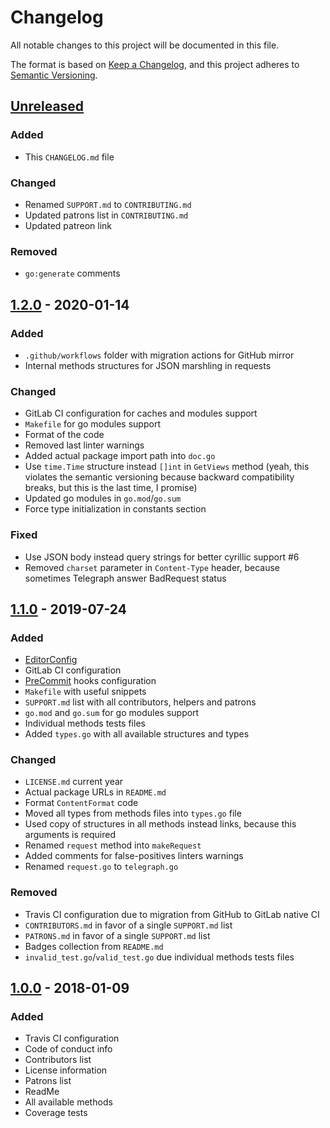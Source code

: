 # Changelog
All notable changes to this project will be documented in this file.

The format is based on [Keep a Changelog](https://keepachangelog.com/en/1.0.0/),
and this project adheres to [Semantic Versioning](https://semver.org/spec/v2.0.0.html).

## [Unreleased]
### Added
- This `CHANGELOG.md` file

### Changed
- Renamed `SUPPORT.md` to `CONTRIBUTING.md`
- Updated patrons list in `CONTRIBUTING.md`
- Updated patreon link

### Removed
- `go:generate` comments

## [1.2.0] - 2020-01-14
### Added
- `.github/workflows` folder with migration actions for GitHub mirror
- Internal methods structures for JSON marshling in requests

### Changed
- GitLab CI configuration for caches and modules support
- `Makefile` for go modules support
- Format of the code
- Removed last linter warnings
- Added actual package import path into `doc.go`
- Use `time.Time` structure instead `[]int` in `GetViews` method (yeah, this violates the semantic versioning because backward compatibility breaks, but this is the last time, I promise)
- Updated go modules in `go.mod`/`go.sum`
- Force type initialization in constants section

### Fixed
- Use JSON body instead query strings for better cyrillic support #6
- Removed `charset` parameter in `Content-Type` header, because sometimes Telegraph answer BadRequest status

## [1.1.0] - 2019-07-24
### Added
- [EditorConfig](https://editorconfig.org/)
- GitLab CI configuration
- [PreCommit](https://pre-commit.com/) hooks configuration
- `Makefile` with useful snippets
- `SUPPORT.md` list with all contributors, helpers and patrons
- `go.mod` and `go.sum` for go modules support
- Individual methods tests files
- Added `types.go` with all available structures and types

### Changed
- `LICENSE.md` current year
- Actual package URLs in `README.md`
- Format `ContentFormat` code
- Moved all types from methods files into `types.go` file
- Used copy of structures in all methods instead links, because this arguments is required
- Renamed `request` method into `makeRequest`
- Added comments for false-positives linters warnings
- Renamed `request.go` to `telegraph.go`

### Removed
- Travis CI configuration due to migration from GitHub to GitLab native CI
- `CONTRIBUTORS.md` in favor of a single `SUPPORT.md` list
- `PATRONS.md` in favor of a single `SUPPORT.md` list
- Badges collection from `README.md`
- `invalid_test.go`/`valid_test.go` due individual methods tests files

## [1.0.0] - 2018-01-09
### Added
- Travis CI configuration
- Code of conduct info
- Contributors list
- License information
- Patrons list
- ReadMe
- All available methods
- Coverage tests

[Unreleased]: https://gitlab.com/toby3d/telegraph/compare/v1.2.0...develop
[1.2.0]: https://gitlab.com/toby3d/telegraph/compare/v1.1.0...v1.2.0
[1.1.0]: https://gitlab.com/toby3d/telegraph/compare/v1.0.0...v1.1.0
[1.0.0]: https://gitlab.com/toby3d/telegraph/tree/v1.0.0
